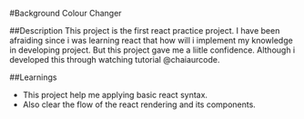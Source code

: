 #Background Colour Changer

##Description
This project is the first react practice project. I have been afraiding since i was learning react that how will i implement my knowledge in developing project. But this project gave me a liitle confidence. Although i developed this through watching tutorial @chaiaurcode.

##Learnings
- This project help me applying basic react syntax.
- Also clear the flow of the react rendering and its components.
